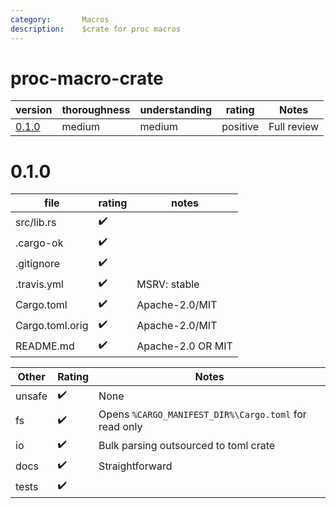 ```yaml
---
category:       Macros
description:    $crate for proc macros
---
```


# proc-macro-crate

| version | thoroughness | understanding | rating | Notes |
| ------- | ------------ | ------------- | ------ | ----- |
| [0.1.0] | medium | medium | positive | Full review

[0.1.0]:    #100

# 0.1.0

| file                  | rating | notes |
| --------------------- | ------ | ----- |
| src/lib.rs            | :heavy_check_mark: | |
| .cargo-ok             | :heavy_check_mark: | |
| .gitignore            | :heavy_check_mark: | |
| .travis.yml           | :heavy_check_mark: | MSRV: stable
| Cargo.toml            | :heavy_check_mark: | Apache-2.0/MIT |
| Cargo.toml.orig       | :heavy_check_mark: | Apache-2.0/MIT |
| README.md             | :heavy_check_mark: | Apache-2.0 OR MIT


| Other     | Rating | Notes |
| --------- | ------ | ----- |
| unsafe    | :heavy_check_mark: | None
| fs        | :heavy_check_mark: | Opens `%CARGO_MANIFEST_DIR%\Cargo.toml` for read only
| io        | :heavy_check_mark: | Bulk parsing outsourced to toml crate
| docs      | :heavy_check_mark: | Straightforward
| tests     | :heavy_check_mark: | |
